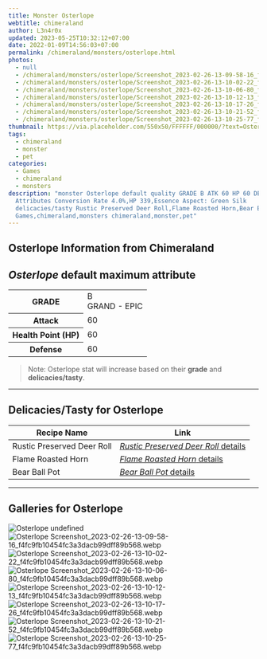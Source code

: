 ```yaml
---
title: Monster Osterlope
webtitle: chimeraland
author: L3n4r0x
updated: 2023-05-25T10:32:12+07:00
date: 2022-01-09T14:56:03+07:00
permalink: /chimeraland/monsters/osterlope.html
photos:
  - null
  - /chimeraland/monsters/osterlope/Screenshot_2023-02-26-13-09-58-16_f4fc9fb10454fc3a3dacb99dff89b568.webp
  - /chimeraland/monsters/osterlope/Screenshot_2023-02-26-13-10-02-22_f4fc9fb10454fc3a3dacb99dff89b568.webp
  - /chimeraland/monsters/osterlope/Screenshot_2023-02-26-13-10-06-80_f4fc9fb10454fc3a3dacb99dff89b568.webp
  - /chimeraland/monsters/osterlope/Screenshot_2023-02-26-13-10-12-13_f4fc9fb10454fc3a3dacb99dff89b568.webp
  - /chimeraland/monsters/osterlope/Screenshot_2023-02-26-13-10-17-26_f4fc9fb10454fc3a3dacb99dff89b568.webp
  - /chimeraland/monsters/osterlope/Screenshot_2023-02-26-13-10-21-52_f4fc9fb10454fc3a3dacb99dff89b568.webp
  - /chimeraland/monsters/osterlope/Screenshot_2023-02-26-13-10-25-77_f4fc9fb10454fc3a3dacb99dff89b568.webp
thumbnail: https://via.placeholder.com/550x50/FFFFFF/000000/?text=Osterlope
tags:
  - chimeraland
  - monster
  - pet
categories:
  - Games
  - chimeraland
  - monsters
description: "monster Osterlope default quality GRADE B ATK 60 HP 60 DEF 60
  Attributes Conversion Rate 4.0%,HP 339,Essence Aspect: Green Silk
  delicacies/tasty Rustic Preserved Deer Roll,Flame Roasted Horn,Bear Ball Pot
  Games,chimeraland,monsters chimeraland,monster,pet"
---
```


<link
  rel="stylesheet"
  href="https://rawcdn.githack.com/dimaslanjaka/Web-Manajemen/870a349/css/bootstrap-5-3-0-alpha3-wrapper.css"
/>
<section id="bootstrap-wrapper">
  <div data-bs-theme="dark">
    <h2>Osterlope Information from Chimeraland</h2>
    <h2 id="attribute"><i>Osterlope</i> default maximum attribute</h2>
    <div class="row">
      <div class="col mb-2">
        <div class="card">
          <div class="card-body">
            <table>
              <tr>
                <th>GRADE</th>
                <td>B <br /><span class="text-purple">GRAND - EPIC</span></td>
              </tr>
              <tr>
                <th>Attack</th>
                <td>60</td>
              </tr>
              <tr>
                <th>Health Point (HP)</th>
                <td>60</td>
              </tr>
              <tr>
                <th>Defense</th>
                <td>60</td>
              </tr>
            </table>
          </div>
        </div>
      </div>
    </div>
    <blockquote>
      Note: Osterlope stat will increase based on their <b>grade</b> and
      <b>delicacies/tasty</b>.
    </blockquote>
    <hr />
    <h2 id="delicacies">Delicacies/Tasty for Osterlope</h2>
    <div class="card">
      <div class="card-body">
        <div class="table-responsive">
          <table class="table table-striped">
            <thead>
              <tr>
                <th>Recipe Name</th>
                <th>Link</th>
              </tr>
            </thead>
            <tbody>
              <tr>
                <td>Rustic Preserved Deer Roll</td>
                <td>
                  <a
                    href="#"
                    class="text-primary"
                    title="Click here to view recipe Rustic Preserved Deer Roll details"
                    ><i>Rustic Preserved Deer Roll</i> details</a
                  >
                </td>
              </tr>
              <tr>
                <td>Flame Roasted Horn</td>
                <td>
                  <a
                    href="https://www.webmanajemen.com/chimeraland/recipes/flame-roasted-horn.html"
                    class="text-primary"
                    title="Click here to view recipe Flame Roasted Horn details"
                    ><i>Flame Roasted Horn</i> details</a
                  >
                </td>
              </tr>
              <tr>
                <td>Bear Ball Pot</td>
                <td>
                  <a
                    href="https://www.webmanajemen.com/chimeraland/recipes/bear-ball-pot.html"
                    class="text-primary"
                    title="Click here to view recipe Bear Ball Pot details"
                    ><i>Bear Ball Pot</i> details</a
                  >
                </td>
              </tr>
            </tbody>
          </table>
        </div>
      </div>
    </div>
    <hr />
    <div id="gallery">
      <h2>Galleries for Osterlope</h2>
      <div class="row">
        <div class="col-lg-6 col-12">
          <img
            src="https://www.webmanajemen.com/undefined"
            alt="Osterlope undefined"
          />
        </div>
        <div class="col-lg-6 col-12">
          <img
            src="https://www.webmanajemen.com/chimeraland/monsters/osterlope/Screenshot_2023-02-26-13-09-58-16_f4fc9fb10454fc3a3dacb99dff89b568.webp"
            alt="Osterlope Screenshot_2023-02-26-13-09-58-16_f4fc9fb10454fc3a3dacb99dff89b568.webp"
          />
        </div>
        <div class="col-lg-6 col-12">
          <img
            src="https://www.webmanajemen.com/chimeraland/monsters/osterlope/Screenshot_2023-02-26-13-10-02-22_f4fc9fb10454fc3a3dacb99dff89b568.webp"
            alt="Osterlope Screenshot_2023-02-26-13-10-02-22_f4fc9fb10454fc3a3dacb99dff89b568.webp"
          />
        </div>
        <div class="col-lg-6 col-12">
          <img
            src="https://www.webmanajemen.com/chimeraland/monsters/osterlope/Screenshot_2023-02-26-13-10-06-80_f4fc9fb10454fc3a3dacb99dff89b568.webp"
            alt="Osterlope Screenshot_2023-02-26-13-10-06-80_f4fc9fb10454fc3a3dacb99dff89b568.webp"
          />
        </div>
        <div class="col-lg-6 col-12">
          <img
            src="https://www.webmanajemen.com/chimeraland/monsters/osterlope/Screenshot_2023-02-26-13-10-12-13_f4fc9fb10454fc3a3dacb99dff89b568.webp"
            alt="Osterlope Screenshot_2023-02-26-13-10-12-13_f4fc9fb10454fc3a3dacb99dff89b568.webp"
          />
        </div>
        <div class="col-lg-6 col-12">
          <img
            src="https://www.webmanajemen.com/chimeraland/monsters/osterlope/Screenshot_2023-02-26-13-10-17-26_f4fc9fb10454fc3a3dacb99dff89b568.webp"
            alt="Osterlope Screenshot_2023-02-26-13-10-17-26_f4fc9fb10454fc3a3dacb99dff89b568.webp"
          />
        </div>
        <div class="col-lg-6 col-12">
          <img
            src="https://www.webmanajemen.com/chimeraland/monsters/osterlope/Screenshot_2023-02-26-13-10-21-52_f4fc9fb10454fc3a3dacb99dff89b568.webp"
            alt="Osterlope Screenshot_2023-02-26-13-10-21-52_f4fc9fb10454fc3a3dacb99dff89b568.webp"
          />
        </div>
        <div class="col-lg-6 col-12">
          <img
            src="https://www.webmanajemen.com/chimeraland/monsters/osterlope/Screenshot_2023-02-26-13-10-25-77_f4fc9fb10454fc3a3dacb99dff89b568.webp"
            alt="Osterlope Screenshot_2023-02-26-13-10-25-77_f4fc9fb10454fc3a3dacb99dff89b568.webp"
          />
        </div>
      </div>
    </div>
  </div>
</section>